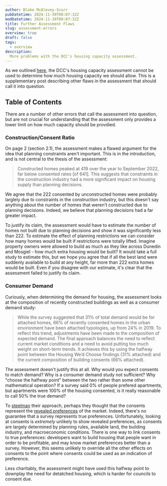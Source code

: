 ```yaml
---
author: Blake McAlevey-Scurr
pubDatetime: 2024-11-30T00:07:32Z
modDatetime: 2024-11-30T00:07:32Z
title: Further Assessment Flaws
slug: assessment-errors
overview: true
draft: false
tags:
  - overview
description:
  More problems with the DCC's housing capacity assessment.
---
```


As we outlined [here](/posts/capacity), the DCC's housing capacity assessment cannot be used to determine how much housing capacity we should allow. This is a supplementary post describing other flaws in the assessment that should call it into question.

## Table of Contents

There are a number of other errors that call the assessment into question, but are not crucial for understanding that the assessment only provides a lower limit on how much capacity should be provdied.

### Construction/Consent Ratio

On page 2 (section 2.1), the assessment makes a flawed argument for the idea that planning constraints aren't important. This is in the introduction, and is not central to the thesis of the assessment:

> Constructed homes peaked at 419 over the year to September 2022, far below
consented rates [of 641]. This suggests that constraints in the construction industry had a more significant
impact on housing supply than planning decisions.

We agree that the 222 consented by unconstructed homes were probably larglely due to constraints in the construction industry, but this doesn't say anything about the number of homes that weren't constructed due to planning decisions. Indeed, we believe that planning decisions had a far greater impact.

To justify its claim, the assessment would have to estimate the number of homes not built due to planning decisions and show it was significantly less than 222. To estimate the effect of planning restrictions we can consider how many homes would be built if restrictions were totally lifted. Imagine property owners were allowed to build as much as they like across Dunedin and Mosgiel - how much extra housing would be built? It would take a full study to estimate this, but we hope you agree that if all the best land were suddenly available to build at any height, far more than 222 extra homes would be built. Even if you disagree with our estimate, it's clear that the assessment failed to justify its claim.

### Consumer Demand

Curiously, when determining the demand for housing, the assessment looks at the composition of recently constructed buildings as well as a consumer demand study:

> While the survey suggested that 31% of total demand would be for attached homes, 66% of recently consented homes in the urban environment have been attached typologies, up from 24% in 2019. To reflect this trend, adjustments have been made to the composition of expected demand. The final approach balances the need to reflect current market conditions and a need to avoid putting too much weight on short-term trends. It achieves this by using the halfway point between the Housing We’d Choose findings (31% attached) and the current composition of building consents (66% attached).

The assessment doesn't justify this at all. Why would you expect consents to match demand? Why is a consumer demand study not sufficient? Why "choose the halfway point" between the two rather than some other mathematical operation? If a survey said 0% of people prefered apartments, but apartments were 100% of the housing consented, is it really reasonable to call 50% the true demand?

To [steelman](https://en.wikipedia.org/wiki/Straw_man#Steelmanning) their approach, perhaps they thought that the consents represent the [revealed preferences](https://en.wikipedia.org/wiki/Revealed_preference) of the market. Indeed, there's no guarantee that a survey represents true preferences. Unfortunately, looking at consents is *extremely* unlikely to show revealed preferences, as consents are largely determined by planning rules, available land, the building industry, and macroeconomic conditions. There is one way to link consents to true preferences: developers want to build housing that people want in order to be profitable, and may know market preferences better than a survey. However, this seems unlikely to override all the other effects on consents to the point where consents could be used as an indication of preference.

Less charitably, the assessment might have used this halfway point to downplay the need for detatched housing, which is harder for councils to consent due.